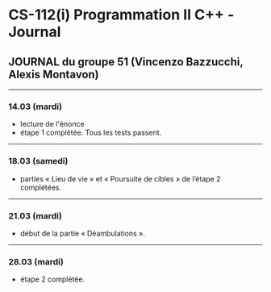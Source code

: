 # CS-112(i) Programmation II C++ - Journal

## JOURNAL du groupe 51 (Vincenzo Bazzucchi, Alexis Montavon)

*************************************************
### 14.03 (mardi)

- lecture de l'énonce
- étape 1 complétée. Tous les tests passent.

*************************************************
### 18.03 (samedi)

- parties « Lieu de vie » et « Poursuite de cibles » de l’étape 2 complétées.

*************************************************
### 21.03 (mardi)

- début de la partie « Déambulations ».

*************************************************
### 28.03 (mardi)

- étape 2 complétée.
